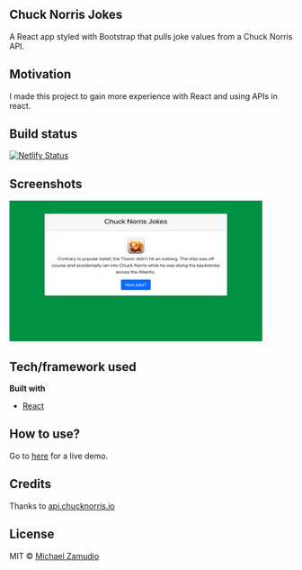 ## Chuck Norris Jokes
A React app styled with Bootstrap that pulls joke values from a Chuck Norris API.


## Motivation
I made this project to gain more experience with React and using APIs in react.

## Build status
[![Netlify Status](https://api.netlify.com/api/v1/badges/c55c4e77-8409-42fa-8c32-9a9815770596/deploy-status)](https://app.netlify.com/sites/chuck-norris-jokes-react/deploys)
 
## Screenshots
<img src="https://github.com/zamudio/chuck-norris-react/blob/master/public/project_screenshot.png" alt="screenshot" width="450" height="250" />

## Tech/framework used

<b>Built with</b>
- [React](https://reactjs.org/)

## How to use?
Go to [here](https://chuck-norris-jokes-react.netlify.app) for a live demo.

## Credits
Thanks to [api.chucknorris.io](api.chucknorris.io)

## License
MIT © [Michael Zamudio](2020)
